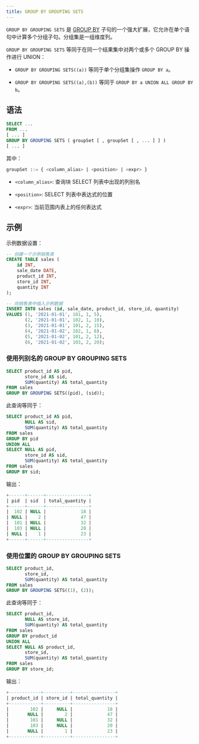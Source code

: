 ```yaml
---
title: GROUP BY GROUPING SETS
---
```


`GROUP BY GROUPING SETS` 是 [GROUP BY](index.md) 子句的一个强大扩展，它允许在单个语句中计算多个分组子句。分组集是一组维度列。

`GROUP BY GROUPING SETS` 等同于在同一个结果集中对两个或多个 GROUP BY 操作进行 UNION：

- `GROUP BY GROUPING SETS((a))` 等同于单个分组集操作 `GROUP BY a`。

- `GROUP BY GROUPING SETS((a),(b))` 等同于 `GROUP BY a UNION ALL GROUP BY b`。

## 语法

```sql
SELECT ...
FROM ...
[ ... ]
GROUP BY GROUPING SETS ( groupSet [ , groupSet [ , ... ] ] )
[ ... ]
```

其中：
```sql
groupSet ::= { <column_alias> | <position> | <expr> }
```

- `<column_alias>`: 查询块 SELECT 列表中出现的列别名

- `<position>`: SELECT 列表中表达式的位置

- `<expr>`: 当前范围内表上的任何表达式


## 示例

示例数据设置：
```sql
-- 创建一个示例销售表
CREATE TABLE sales (
    id INT,
    sale_date DATE,
    product_id INT,
    store_id INT,
    quantity INT
);

-- 向销售表中插入示例数据
INSERT INTO sales (id, sale_date, product_id, store_id, quantity)
VALUES (1, '2021-01-01', 101, 1, 5),
       (2, '2021-01-01', 102, 1, 10),
       (3, '2021-01-01', 101, 2, 15),
       (4, '2021-01-02', 102, 1, 8),
       (5, '2021-01-02', 101, 2, 12),
       (6, '2021-01-02', 103, 2, 20);
```

### 使用列别名的 GROUP BY GROUPING SETS

```sql
SELECT product_id AS pid,
       store_id AS sid,
       SUM(quantity) AS total_quantity
FROM sales
GROUP BY GROUPING SETS((pid), (sid));
```

此查询等同于：

```sql
SELECT product_id AS pid,
       NULL AS sid,
       SUM(quantity) AS total_quantity
FROM sales
GROUP BY pid
UNION ALL
SELECT NULL AS pid,
       store_id AS sid,
       SUM(quantity) AS total_quantity
FROM sales
GROUP BY sid;
```

输出：
```sql
+------+------+----------------+
| pid  | sid  | total_quantity |
+------+------+----------------+
|  102 | NULL |             18 |
| NULL |    2 |             47 |
|  101 | NULL |             32 |
|  103 | NULL |             20 |
| NULL |    1 |             23 |
+------+------+----------------+
```

### 使用位置的 GROUP BY GROUPING SETS

```sql
SELECT product_id,
       store_id,
       SUM(quantity) AS total_quantity
FROM sales
GROUP BY GROUPING SETS((1), (2));
```

此查询等同于：

```sql
SELECT product_id,
       NULL AS store_id,
       SUM(quantity) AS total_quantity
FROM sales
GROUP BY product_id
UNION ALL
SELECT NULL AS product_id,
       store_id,
       SUM(quantity) AS total_quantity
FROM sales
GROUP BY store_id;
```

输出：
```sql
+------------+----------+----------------+
| product_id | store_id | total_quantity |
+------------+----------+----------------+
|        102 |     NULL |             18 |
|       NULL |        2 |             47 |
|        101 |     NULL |             32 |
|        103 |     NULL |             20 |
|       NULL |        1 |             23 |
+------------+----------+----------------+
```